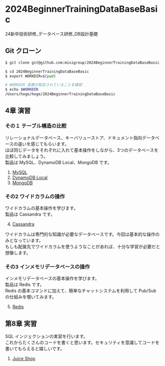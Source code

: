 # 2024BeginnerTrainingDataBaseBasic
24新卒技術研修_データベース研修_DB設計基礎


## Git クローン

```bash
$ git clone git@github.com:mixigroup/2024BeginnerTrainingDataBaseBasic.git

$ cd 2024BeginnerTrainingDataBaseBasic
$ export WORKDIR=$(pwd)

# WORKDIR 変数が設定されていることを確認
$ echo $WORKDIR
/Users/hoge/hoge/2024BeginnerTrainingDataBaseBasic
```


## 4章 演習

### その１ テーブル構造の比較

リレーショナルデータベース、キーバリューストア、ドキュメント指向データベースの違いを感じてもらいます。  
ほぼ同じデータをそれぞれに入れて基本操作をしながら、3つのデータベースを比較してみましょう。    
製品は MySQL、DynamoDB Local、MongoDB です。  

1. [MySQL](./MySQL/README.md)
2. [DynamoDB Local](./DynamoDBLocal/README.md)
3. [MongoDB](./MongoDB/README.md)

### その2 ワイドカラムの操作

ワイドカラムの基本操作を学びます。  
製品は Cassandra です。  

4. [Cassandra](./Cassandra/README.md)

ワイドカラムは専門的な知識が必要なデータベースです。今回は基本的な操作のみとなっています。  
もしも配属先でワイドカラムを使うようなことがあれば、十分な学習が必要だと想像します。  

### その3 インメモリデータベースの操作

インメモリデータベースの基本操作を学びます。  
製品は Redis です。  
Redis の基本コマンドに加えて、簡単なチャットシステムを利用して Pub/Sub の仕組みを覗いてみます。  

5. [Redis](./Redis/README.md)

## 第8章 実習

SQL インジェクションの実習を行います。  
これからたくさんのコードを書くと思います。セキュリティを意識してコードを書いてもらえると嬉しいです。  

1. [Juice Shop](./juiceshop/README.md)

